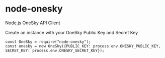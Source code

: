 # node-onesky

Node.js OneSky API Client

Create an instance with your OneSky Public Key and Secret Key

```
const OneSky = require("node-onesky");
const onesky = new OneSky({PUBLIC_KEY: process.env.ONESKY_PUBLIC_KEY, SECRET_KEY: process.env.ONESKY_SECRET_KEY});
```
